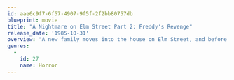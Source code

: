 ```yaml
---
id: aae6c9f7-6f57-4907-9f5f-2f2bb80757db
blueprint: movie
title: "A Nightmare on Elm Street Part 2: Freddy's Revenge"
release_date: '1985-10-31'
overview: "A new family moves into the house on Elm Street, and before long, the kids are again having nightmares about deceased child murderer Freddy Krueger. This time, Freddy attempts to possess a teenage boy to cause havoc in the real world, and can only be overcome if the boy's sweetheart can master her fear."
genres:
  -
    id: 27
    name: Horror
---
```

